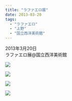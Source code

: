 ```yaml
---
title: "ラファエロ展"
date: 2013-03-20
tags: 
  - "ラファエロ"
  - "上野"
  - "国立西洋美術館"
---
```


2013年3月20日  
ラファエロ展@国立西洋美術館

![](images/image-2.jpg)

![](images/image-3.jpg)

![](images/image-4.jpg)

![](images/image-5.jpg)
